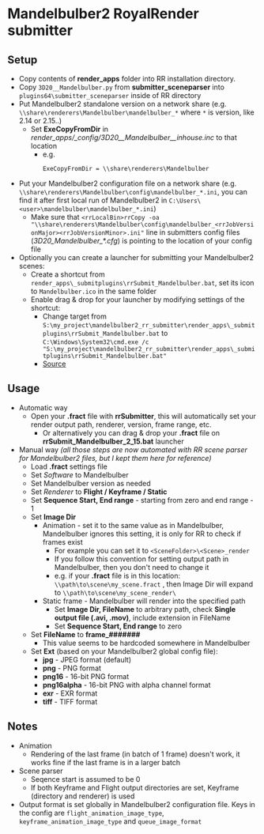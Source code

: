 # Mandelbulber2 RoyalRender submitter

## Setup
* Copy contents of **render_apps** folder into RR installation directory.
* Copy `3D20__Mandelbulber.py` from **submitter_sceneparser** into `plugins64\submitter_sceneparser` inside of RR directory
* Put Mandelbulber2 standalone version on a network share (e.g. `\\share\renderers\Mandelbulber\mandelbulber_*` where `*` is version, like 2.14 or 2.15..)
	* Set **ExeCopyFromDir** in *render_apps/_config/3D20__Mandelbulber__inhouse.inc* to that location
		* e.g.
			```
			ExeCopyFromDir = \\share\renderers\Mandelbulber
			```
* Put your Mandelbulber2 configuration file on a network share (e.g. `\\share\renderers\Mandelbulber\config\mandelbulber_*.ini`, you can find it after first local run of Mandelbulber2 in `C:\Users\<user>\mandelbulber\mandelbulber_*.ini`)
	* Make sure that `<rrLocalBin>rrCopy -oa "\\share\renderers\Mandelbulber\config\mandelbulber_<rrJobVersionMajor><rrJobVersionMinor>.ini"` line in submitters config files (*3D20_Mandelbulber_\*.cfg*) is pointing to the location of your config file
* Optionally you can create a launcher for submitting your Mandelbulber2 scenes:
	* Create a shortcut from `render_apps\_submitplugins\rrSubmit_Mandelbulber.bat`, set its icon to `Mandelbulber.ico` in the same folder
	* Enable drag & drop for your launcher by modifying settings of the shortcut:
		* Change target from `S:\my_project\mandelbulber2_rr_submitter\render_apps\_submitplugins\rrSubmit_Mandelbulber.bat` to `C:\Windows\System32\cmd.exe /c "S:\my_project\mandelbulber2_rr_submitter\render_apps\_submitplugins\rrSubmit_Mandelbulber.bat"`
		* [Source](https://superuser.com/a/193255)


## Usage
* Automatic way
	* Open your **.fract** file with **rrSubmitter**, this will automatically set your render output path, renderer, version, frame range, etc.
		* Or alternatively you can drag & drop your **.fract** file on **rrSubmit_Mandelbulber_2_15.bat** launcher
* Manual way *(all those steps are now automated with RR scene parser for Mandelbulber2 files, but I kept them here for reference)*
	* Load **.fract** settings file
	* Set *Software* to Mandelbulber
	* Set Mandelbulber version as needed
	* Set *Renderer* to **Flight / Keyframe / Static**
	* Set **Sequence Start, End range** - starting from zero and end range - 1
	* Set **Image Dir**
		* Animation - set it to the same value as in Mandelbulber, Mandelbulber ignores this setting, it is only for RR to check if frames exist
			* For example you can set it to `<SceneFolder>\<Scene>_render`
			* If you follow this convention for setting output path in Mandelbulber, then you don't need to change it
			* e.g. if your **.fract** file is in this location: `\\path\to\scene\my_scene.fract` , then Image Dir will expand to `\\path\to\scene\my_scene_render\`
		* Static frame - Mandelbulber will render into the specified path
			* Set **Image Dir, FileName** to arbitrary path, check **Single output file (.avi, .mov)**, include extension in FileName
			* Set **Sequence Start, End range** to zero
	* Set **FileName** to **frame_#######**
		* This value seems to be hardcoded somewhere in Mandelbulber
	* Set **Ext** (based on your Mandelbulber2 global config file):
		* **jpg** - JPEG format (default)
		* **png** - PNG format
		* **png16** - 16-bit PNG format
		* **png16alpha** - 16-bit PNG with alpha channel format
		* **exr** - EXR format
		* **tiff** - TIFF format


## Notes
* Animation
	* Rendering of the last frame (in batch of 1 frame) doesn't work, it works fine if the last frame is in a larger batch
* Scene parser
	* Seqence start is assumed to be 0
	* If both Keyframe and Flight output directories are set, Keyframe (directory and renderer) is used
* Output format is set globally in Mandelbulber2 configuration file. Keys in the config are `flight_animation_image_type`, `keyframe_animation_image_type` and `queue_image_format`
